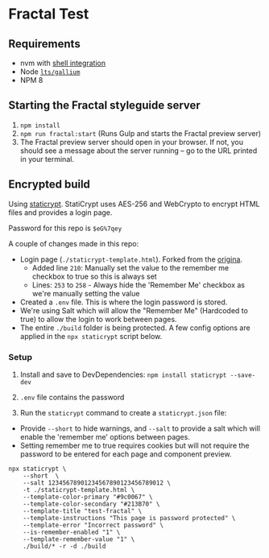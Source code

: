 # Fractal Test

## Requirements

-   nvm with [shell integration](https://github.com/nvm-sh/nvm#bash)
-   Node [`lts/gallium`](https://nodejs.dev/en/about/releases/)
-   NPM 8

## Starting the Fractal styleguide server

1. `npm install`
2. `npm run fractal:start` (Runs Gulp and starts the Fractal preview server)
3. The Fractal preview server should open in your browser. If not, you should see a message about the server running – go to the URL printed in your terminal.

## Encrypted build

Using [staticrypt](https://github.com/robinmoisson/staticrypt). StatiCrypt uses AES-256 and WebCrypto to encrypt HTML files and provides a login page.

Password for this repo is `$eG%7qey`

A couple of changes made in this repo:

* Login page (`./staticrypt-template.html`). Forked from the [origina](https://raw.githubusercontent.com/robinmoisson/staticrypt/main/lib/password_template.html).
  * Added line `210`: Manually set the value to the remember me checkbox to true so this is always set
  * Lines: `253` to `258` - Always hide the 'Remember Me' checkbox as we're manually setting the value
* Created a `.env` file. This is where the login password is stored.
* We're using Salt which will allow the "Remember Me" (Hardcoded to true) to allow the login to work between pages.
* The entire `./build` folder is being protected. A few config options are applied in the `npx staticrypt` script below.

### Setup

1. Install and save to DevDependencies: `npm install staticrypt --save-dev`

2. `.env` file contains the password

3. Run the `staticrypt` command to create a `staticrypt.json` file:
 - Provide `--short` to hide warnings, and `--salt` to provide a salt which will enable the 'remember me' options between pages.
 - Setting remember me to true requires cookies but will not require the password to be entered for each page and component preview.

```
npx staticrypt \
    --short  \
    --salt 12345678901234567890123456789012 \
    -t ./staticrypt-template.html \
    --template-color-primary "#9c0067" \
    --template-color-secondary "#213B70" \
    --template-title "test-fractal" \
    --template-instructions "This page is password protected" \
    --template-error "Incorrect password" \
    --is-remember-enabled "1" \
    --template-remember-value "1" \
    ./build/* -r -d ./build
```
